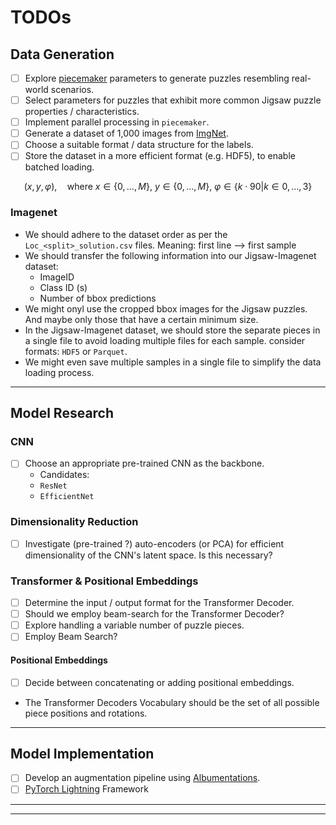 # TODOs

## Data Generation

- [ ] Explore [piecemaker]([piecemaker](https://github.com/jkenlooper/piecemaker/tree/main?tab=readme-ov-file)) parameters to generate puzzles resembling real-world scenarios.
- [ ] Select parameters for puzzles that exhibit more common Jigsaw puzzle properties / characteristics.
- [ ] Implement parallel processing in `piecemaker`.
- [ ] Generate a dataset of 1,000 images from [ImgNet](https://www.kaggle.com/c/imagenet-object-localization-challenge/data).
- [ ] Choose a suitable format / data structure for the labels.
- [ ] Store the dataset in a more efficient format (e.g. HDF5), to enable batched loading.

$$
(x, y,\varphi), \quad \text{where } x \in \{0, \ldots, M\},\: y \in \{0, \ldots, M\},\: \varphi \in \{k\cdot90|k \in{0,\ldots,3}\}
$$

### Imagenet
- We should adhere to the dataset order as per the `Loc_<split>_solution.csv` files. Meaning: first line --> first sample
- We should transfer the following information into our Jigsaw-Imagenet dataset:
    - ImageID
    - Class ID (s)
    - Number of bbox predictions
- We might onyl use the cropped bbox images for the Jigsaw puzzles. And maybe only those that have a certain minimum size.
- In the Jigsaw-Imagenet dataset, we should store the separate pieces in a single file to avoid loading multiple files for each sample. consider formats: `HDF5` or `Parquet`.
- We might even save multiple samples in a single file to simplify the data loading process.

---

## Model Research

### CNN

- [ ] Choose an appropriate pre-trained CNN as the backbone.
  - Candidates:
  - ``ResNet``
  - ``EfficientNet``

### Dimensionality Reduction

- [ ] Investigate (pre-trained ?) auto-encoders (or PCA) for efficient dimensionality of the CNN's latent space. Is this necessary?

### Transformer & Positional Embeddings

- [ ] Determine the input / output format for the Transformer Decoder.
- [ ] Should we employ beam-search for the Transformer Decoder?
- [ ] Explore handling a variable number of puzzle pieces.
- [ ] Employ Beam Search?

#### Positional Embeddings

- [ ] Decide between concatenating or adding positional embeddings.
- The Transformer Decoders Vocabulary should be the set of all possible piece positions and rotations.

---

## Model Implementation

- [ ] Develop an augmentation pipeline using [Albumentations](https://albumentations.ai/).
- [ ] [PyTorch Lightning](https://www.pytorchlightning.ai/) Framework

---
---


